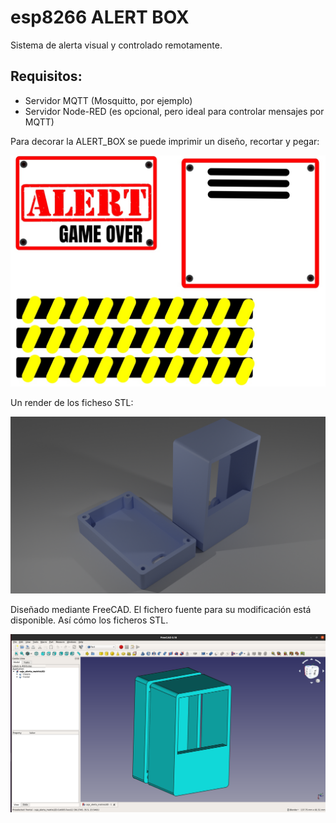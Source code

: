 # esp8266 ALERT BOX
Sistema de alerta visual y controlado remotamente.

## Requisitos:
- Servidor MQTT (Mosquitto, por ejemplo)
- Servidor Node-RED (es opcional, pero ideal para controlar mensajes por MQTT)

Para decorar la ALERT_BOX se puede imprimir un diseño, recortar y pegar:

![pegatinas](./imagenes/pegatinas.jpg)

Un render de los ficheso STL:

![render](./imagenes/render_caja.png)

Diseñado mediante FreeCAD. El fichero fuente para su modificación está disponible. Así cómo los ficheros STL.

![freecad](./imagenes/2020-11-02_23-16.png)
